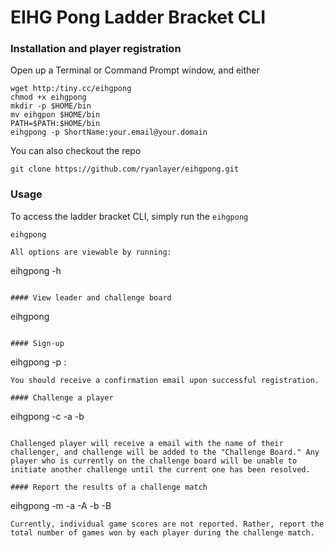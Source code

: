 # EIHG Pong Ladder Bracket CLI

### Installation and player registration
Open up a Terminal or Command Prompt window, and either
```
wget http:/tiny.cc/eihgpong
chmod +x eihgpong
mkdir -p $HOME/bin
mv eihgpon $HOME/bin
PATH=$PATH:$HOME/bin
eihgpong -p ShortName:your.email@your.domain
```

You can also checkout the repo
```
git clone https://github.com/ryanlayer/eihgpong.git
```

### Usage
To access the ladder bracket CLI, simply run the `eihgpong`

```
eihgpong
```

```
All options are viewable by running:
```
eihgpong -h
```

#### View leader and challenge board
```
eihgpong
```

#### Sign-up
```
eihgpong -p <name>:<email>
```
You should receive a confirmation email upon successful registration.

#### Challenge a player
```
eihgpong -c -a <player1name> -b <player2name>
```

Challenged player will receive a email with the name of their challenger, and challenge will be added to the "Challenge Board." Any player who is currently on the challenge board will be unable to initiate another challenge until the current one has been resolved.

#### Report the results of a challenge match
```
eihgpong -m -a <player1name> -A <player1wins> -b <player2name> -B <player2wins>
```
Currently, individual game scores are not reported. Rather, report the total number of games won by each player during the challenge match. 
